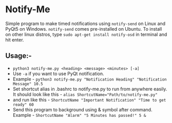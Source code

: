 # Notify-Me

Simple program to make timed notifications using `notify-send` on Linux and PyQt5 on Windows.
`notify-send` comes pre-installed on Ubuntu. To install on other linux distros, type `sudo apt-get install notify-osd` in terminal and hit enter.

## Usage:-
- `python3 notify-me.py <heading> <message> <minutes> [-a]`
- Use `-a` if you want to use PyQt notification.
- Example - `python3 notify-me.py "Notification Heading" "Notification Message" 10.5` 
- Set shortcut alias in .bashrc to notify-me.py to run from anywhere easily. It should look like this - `alias ShortcutName="Path/to/notify-me.py"`
- and run like this - `ShortcutName "Important Notification" "Time to get ready" 60`
- Send this program to background using & symbol after command. Example - `ShortcutName "Alarm" "5 Minutes has passed!" 5 &`
